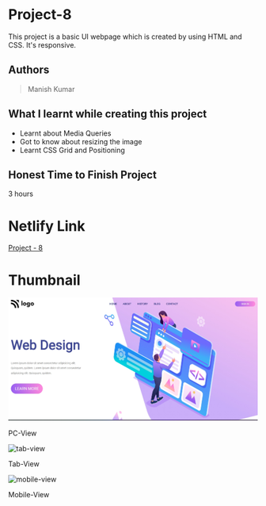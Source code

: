 
# Project-8

This project is a basic UI webpage which is created by using HTML and CSS. It's responsive.





## Authors

 >Manish Kumar


## What I learnt while creating this project

- Learnt about Media Queries
- Got to know about resizing the image
- Learnt CSS Grid and Positioning



## Honest Time to Finish Project

3 hours



# Netlify Link

[Project - 8](https://project-8-mk.netlify.app/)

# Thumbnail

![thumbnail_pic](thumbnail.jpg)

PC-View

![tab-view](https://user-images.githubusercontent.com/102028645/183634709-78861f4c-8c2a-42a7-b54e-60238f852f06.jpg)

Tab-View

![mobile-view](https://user-images.githubusercontent.com/102028645/183634807-ef9a04f3-9a20-4cd3-9e51-4874af57b45a.jpg)

Mobile-View


